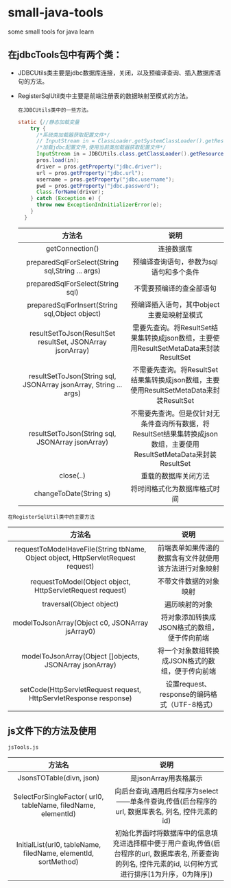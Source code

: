 # small-java-tools

some small tools for java learn

## 在jdbcTools包中有两个类：

- JDBCUtils类主要是jdbc数据库连接，关闭，以及预编译查询、插入数据库语句的方法。

- RegisterSqlUtil类中主要是前端注册表的数据映射至模式的方法。

  ``在JDBCUtils类中的一些方法。``

  ```java
  static {//静态加载变量
      try {
        /*系统类加载器获取配置文件*/
        // InputStream in = ClassLoader.getSystemClassLoader().getResourceAsStream("jdbc.properties");
        /*加载jdbc配置文件,使用当前类加载器获取配置文件*/
        InputStream in = JDBCUtils.class.getClassLoader().getResourceAsStream("jdbc.properties");
        pros.load(in);
        driver = pros.getProperty("jdbc.driver");
        url = pros.getProperty("jdbc.url");
        username = pros.getProperty("jdbc.username");
        pwd = pros.getProperty("jdbc.password");
        Class.forName(driver);
      } catch (Exception e) {
        throw new ExceptionInInitializerError(e);
      }
    }
  ```

  

  |                            方法名                            |                             说明                             |
  | :----------------------------------------------------------: | :----------------------------------------------------------: |
  |                       getConnection()                        |                          连接数据库                          |
  |       preparedSqlForSelect(String sql,String ... args)       |           预编译查询语句，参数为sql语句和多个条件            |
  |               preparedSqlForSelect(String sql)               |                   不需要预编译的查全部语句                   |
  |        preparedSqlForInsert(String sql,Object object)        |          预编译插入语句，其中object主要是映射至模式          |
  |  resultSetToJson(ResultSet resultSet, JSONArray jsonArray)   | 需要先查询。将ResultSet结果集转换成json数组，主要使用ResultSetMetaData来封装ResultSet |
  | resultSetToJson(String sql, JSONArray jsonArray, String ... args) | 不需要先查询。将ResultSet结果集转换成json数组，主要使用ResultSetMetaData来封装ResultSet |
  |       resultSetToJson(String sql, JSONArray jsonArray)       | 不需要先查询。但是仅针对无条件查询所有数据，将ResultSet结果集转换成json数组，主要使用ResultSetMetaData来封装ResultSet |
  |                          close(..)                           |                     重载的数据库关闭方法                     |
  |                    changeToDate(String s)                    |                 将时间格式化为数据库格式时间                 |
  
  

``在RegisterSqlUtil类中的主要方法``

|                            方法名                            |                          说明                          |
| :----------------------------------------------------------: | :----------------------------------------------------: |
| requestToModelHaveFile(String tbName, Object object, HttpServletRequest request) | 前端表单如果传递的数据含有文件就使用该方法进行对象映射 |
|  requestToModel(Object object, HttpServletRequest request)   |                 不带文件数据的对象映射                 |
|                   traversal(Object object)                   |                     遍历映射的对象                     |
|       modelToJsonArray(Object c0, JSONArray jsArray0)        |      将对象添加转换成JSON格式的数组，便于传向前端      |
|   modelToJsonArray(Object []objects, JSONArray jsonArray)    |    将一个对象数组转换成JSON格式的数组，便于传向前端    |
| setCode(HttpServletRequest request, HttpServletResponse response) |      设置request、response的编码格式（UTF-8格式）      |

## js文件下的方法及使用

``jsTools.js``

|                            方法名                            |                             说明                             |
| :----------------------------------------------------------: | :----------------------------------------------------------: |
|                   JsonsTOTable(divn, json)                   |                    是jsonArray用表格展示                     |
| SelectForSingleFactor( url0, tableName, filedName, elementId) | 向后台查询,通用后台程序为select——单条件查询,传值(后台程序的url, 数据库表名, 列名, 控件元素的id) |
| InitialList(url0, tableName, filedName, elementId, sortMethod) | 初始化界面时将数据库中的信息填充进选择框中便于用户查询,传值(后台程序的url, 数据库表名, 所要查询的列名, 控件元素的id, 以何种方式进行排序[1为升序，0为降序]) |

